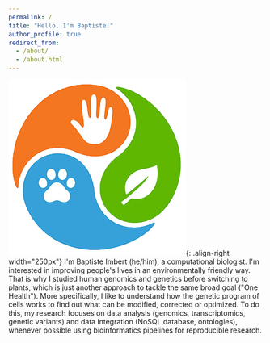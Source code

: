 ```yaml
---
permalink: /
title: "Hello, I'm Baptiste!"
author_profile: true
redirect_from: 
  - /about/
  - /about.html
---
```

![Illustration of the One Health concept](/images/one_health.png){: .align-right width="250px"}
I'm Baptiste Imbert (he/him), a computational biologist. I'm interested in improving people's lives in an environmentally friendly way. That is why I studied human genomics and genetics before switching to plants, which is just another approach to tackle the same broad goal ("One Health"). More specifically, I like to understand how the genetic program of cells works to find out what can be modified, corrected or optimized. To do this, my research focuses on data analysis (genomics, transcriptomics, genetic variants) and data integration (NoSQL database, ontologies), whenever possible using bioinformatics pipelines for reproducible research.